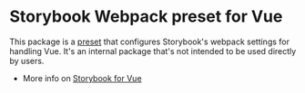 # Storybook Webpack preset for Vue

This package is a [preset](https://storybook.js.org/docs/addons/writing-presets#presets-api) that configures Storybook's webpack settings for handling Vue.
It's an internal package that's not intended to be used directly by users.

- More info on [Storybook for Vue](https://storybook.js.org/docs/get-started)
